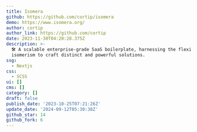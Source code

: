 ```yaml
---
title: Isomera
github: https://github.com/cortip/isomera
demo: https://www.isomera.org/
author: cortip
author_link: https://github.com/cortip
date: 2023-11-30T04:20:28.375Z
description: >-
  🛠 A scalable enterprise-grade SaaS boilerplate, harnessing the flexibility of
  isomerism to craft distinct and powerful solutions.
ssg:
  - Nextjs
css:
  - SCSS
ui: []
cms: []
category: []
draft: false
publish_date: '2023-10-25T07:21:26Z'
update_date: '2024-09-12T05:30:38Z'
github_star: 14
github_fork: 6
---
```

